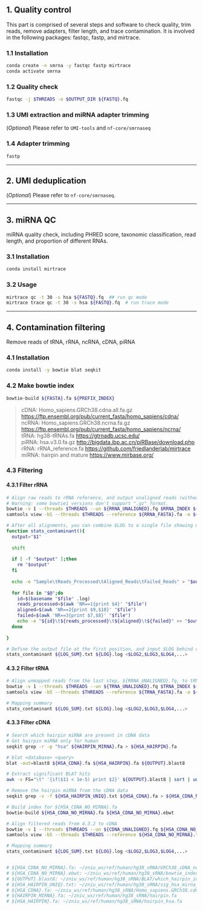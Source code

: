 ## 1. Quality control

This part is comprised of several steps and software to check quality, trim reads, remove adapters, filter length, and trace contamination. It is involved in the following packages: fastqc, fastp, and mirtrace.

### 1.1 Installation

``` bash
conda create -n smrna -y fastqc fastp mirtrace
conda activate smrna
```

### 1.2 Quality check

``` bash
fastqc -j $THREADS -o $OUTPUT_DIR ${FASTQ}.fq
```

### 1.3 UMI extraction and miRNA adapter trimming

(*Optional*) Please refer to `UMI-tools` and `nf-core/smrnaseq`

### 1.4 Adapter trimming

``` bash
fastp
```

------------------------------------------------------------------------

## 2. UMI deduplication

(*Optional*) Please refer to `nf-core/smrnaseq`.

------------------------------------------------------------------------

## 3. miRNA QC

miRNA quality check, including PHRED score, taxonomic classification, read length, and proportion of different RNAs.

### 3.1 Installation

``` bash
conda install mirtrace
```

### 3.2 Usage

``` bash
mirtrace qc -t 30 -s hsa ${FASTQ}.fq  ## run qc mode
mirtrace trace qc -t 30 -s hsa ${FASTQ}.fq  # run trace mode
```

------------------------------------------------------------------------

## 4. Contamination filtering

Remove reads of tRNA, rRNA, ncRNA, cDNA, piRNA

### 4.1 Installation

``` bash
conda install -y bowtie blat seqkit
```

### 4.2 Make bowtie index

``` bash
bowtie-build ${FASTA}.fa ${PREFIX_INDEX}
```

> cDNA: Homo_sapiens.GRCh38.cdna.all.fa.gz <https://ftp.ensembl.org/pub/current_fasta/homo_sapiens/cdna/>\
> ncRNA: Homo_sapiens.GRCh38.ncrna.fa.gz <https://ftp.ensembl.org/pub/current_fasta/homo_sapiens/ncrna/>\
> tRNA: hg38-tRNAs.fa <https://gtrnadb.ucsc.edu/>\
> piRNA: hsa.v3.0.fa.gz <http://bigdata.ibp.ac.cn/piRBase/download.php>\
> rRNA: rRNA_reference.fa <https://github.com/friedlanderlab/mirtrace>\
> miRNA: hairpin and mature <https://www.mirbase.org/>

### 4.3 Filtering

#### 4.3.1 Filter rRNA

``` bash
# Align raw reads to rRNA reference, and output unaligned reads (without rRNA) for the next step.
# Warning: some bowtie1 versions don't support ".gz" format.
bowtie -v 1 --threads $THREADS --un ${RRNA_UNALIGNED}.fq $RRNA_INDEX ${FASTQ}.fq 2 > ${LOG}.log |\
samtools view -bS --threads $THREADS --reference ${RRNA_FASTA}.fa -o ${RRNA_BAM}.bam -

# After all alignments, you can combine $LOG to a single file showing mapping statistics.
function stats_contaminant(){
  output="$1"
  
  shift
  
  if [ -f "$output" ];then
    rm "$output"
  fi
  
  echo -e "Sample\tReads_Processed\tAligned_Reads\tFailed_Reads" > "$output"
  
  for file in "$@";do
    id=$(basename "$file" .log)
    reads_processed=$(awk 'NR==1{print $4}' "$file")
    aligned=$(awk 'NR==2{print $9,$10}' "$file")
    failed=$(awk 'NR==3{print $7,$8}' "$file")
    echo -e "${id}\t${reads_processed}\t${aligned}\t${failed}" >> "$output"
  done
  
}

# Define the output file at the first position, and input $LOG behind output file name.
stats_contaminant ${LOG_SUM}.txt ${LOG}.log <$LOG2,$LOG3,$LOG4,...>
```

#### 4.3.2 Filter tRNA

``` bash
# Align unmapped reads from the last step, ${RRNA_UNALIGNED}.fq, to tRNA reference
bowtie -v 1 --threads $THREADS --un ${TRNA_UNALIGNED}.fq $TRNA_INDEX ${RRNA_UNALIGNED}.fq 2 > ${LOG}.log |\
samtools view -bS --threads $THREADS --reference ${TRNA_FASTA}.fa -o ${TRNA_BAM}.bam -

# Mapping summary
stats_contaminant ${LOG_SUM}.txt ${LOG}.log <$LOG2,$LOG3,$LOG4,...>
```

#### 4.3.3 Filter cDNA

``` bash
# Search which hairpin miRNA are present in cDNA data
# Get hairpin miRNA only for human
seqkit grep -r -p "hsa" ${HAIRPIN_MIRNA}.fa > ${HSA_HAIRPIN}.fa  

# blat <database> <query>
blat -out=blast8 ${HSA_CDNA}.fa ${HSA_HAIRPIN}.fa ${OUTPUT}.blast8

# Extract significant BLAT hits
awk -v FS="\t" '{if($11 < 1e-5) print $2}' ${OUTPUT}.blast8 | sort | uniq > ${HSA_HAIRPIN_UNIQ}.txt  

# Remove the hairpin miRNA from the cDNA data
seqkit grep -v -f ${HSA_HAIRPIN_UNIQ}.txt ${HSA_CDNA}.fa > ${HSA_CDNA_NO_MIRNA}.fa

# Build index for ${HSA_CDNA_NO_MIRNA}.fa
bowtie-build ${HSA_CDNA_NO_MIRNA}.fa ${HSA_CDNA_NO_MIRNA}.ebwt

# Align filtered reads from 4.3.2 to cDNA
bowtie -v 1 --threads $THREADS --un ${CDNA_UNALIGNED}.fq ${HSA_CDNA_NO_MIRNA}.ebwt ${TRNA_UNALIGNED}.fq 2 > ${LOG}.log |\
samtools view -bS --threads $THREADS --reference ${HSA_CDNA_NO_MIRNA}.fa -o ${CDNA_BAM}.bam -

# Mapping summary
stats_contaminant ${LOG_SUM}.txt ${LOG}.log <$LOG2,$LOG3,$LOG4,...>


# ${HSA_CDNA_NO_MIRNA}.fa: ~/zniu_ws/ref/human/hg38_sRNA/GRCh38_cDNA_no_mirna.fa
# ${HSA_CDNA_NO_MIRNA}.ebwt: ~/zniu_ws/ref/human/hg38_sRNA/bowtie_index/GRCh38_cDNA_no_mirna.fa
# ${OUTPUT}.blast8: ~/zniu_ws/ref/human/hg38_sRNA/BLAT/which_hairpin_in_cDNA.blast8
# ${HSA_HAIRPIN_UNIQ}.txt: ~/zniu_ws/ref/human/hg38_sRNA/sig_hsa_mirna_hairpin.txt
# ${HSA_CDNA}.fa: ~/zniu_ws/ref/human/hg38_sRNA/Homo_sapiens.GRCh38.cdna.all.fa.gz
# ${HAIRPIN_MIRNA}.fa: ~/zniu_ws/ref/human/hg38_sRNA/hairpin.fa
# ${HSA_HAIRPIN}.fa: ~/zniu_ws/ref/human/hg38_sRNA/hairpin_hsa.fa
```
